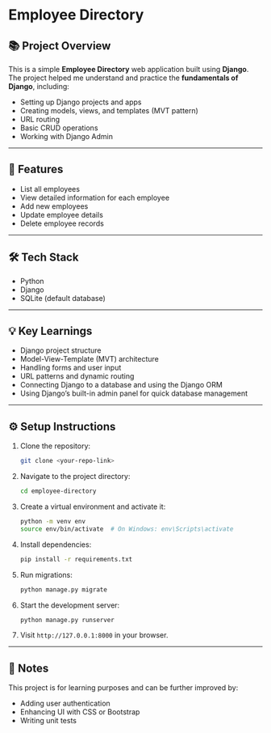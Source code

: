# Employee Directory

## 📚 Project Overview

This is a simple **Employee Directory** web application built using **Django**.
The project helped me understand and practice the **fundamentals of Django**, including:

* Setting up Django projects and apps
* Creating models, views, and templates (MVT pattern)
* URL routing
* Basic CRUD operations
* Working with Django Admin

---

## 🚀 Features

* List all employees
* View detailed information for each employee
* Add new employees
* Update employee details
* Delete employee records

---

## 🛠️ Tech Stack

* Python
* Django
* SQLite (default database)

---

## 💡 Key Learnings

* Django project structure
* Model-View-Template (MVT) architecture
* Handling forms and user input
* URL patterns and dynamic routing
* Connecting Django to a database and using the Django ORM
* Using Django’s built-in admin panel for quick database management

---

## ⚙️ Setup Instructions

1. Clone the repository:

   ```bash
   git clone <your-repo-link>
   ```

2. Navigate to the project directory:

   ```bash
   cd employee-directory
   ```

3. Create a virtual environment and activate it:

   ```bash
   python -m venv env
   source env/bin/activate  # On Windows: env\Scripts\activate
   ```

4. Install dependencies:

   ```bash
   pip install -r requirements.txt
   ```

5. Run migrations:

   ```bash
   python manage.py migrate
   ```

6. Start the development server:

   ```bash
   python manage.py runserver
   ```

7. Visit `http://127.0.0.1:8000` in your browser.

---

## 📌 Notes

This project is for learning purposes and can be further improved by:

* Adding user authentication
* Enhancing UI with CSS or Bootstrap
* Writing unit tests

